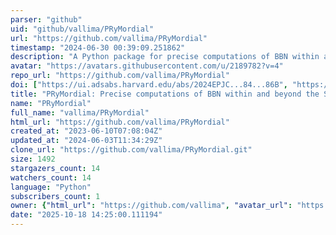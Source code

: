```yaml
---
parser: "github"
uid: "github/vallima/PRyMordial"
url: "https://github.com/vallima/PRyMordial"
timestamp: "2024-06-30 00:39:09.251862"
description: "A Python package for precise computations of BBN within and beyond the Standard Model"
avatar: "https://avatars.githubusercontent.com/u/2189782?v=4"
repo_url: "https://github.com/vallima/PRyMordial"
doi: ["https://ui.adsabs.harvard.edu/abs/2024EPJC...84...86B", "https://ui.adsabs.harvard.edu/abs/2024ascl.soft06010B/abstract"]
title: "PRyMordial: Precise computations of BBN within and beyond the Standard Model"
name: "PRyMordial"
full_name: "vallima/PRyMordial"
html_url: "https://github.com/vallima/PRyMordial"
created_at: "2023-06-10T07:08:04Z"
updated_at: "2024-06-03T11:34:29Z"
clone_url: "https://github.com/vallima/PRyMordial.git"
size: 1492
stargazers_count: 14
watchers_count: 14
language: "Python"
subscribers_count: 1
owner: {"html_url": "https://github.com/vallima", "avatar_url": "https://avatars.githubusercontent.com/u/2189782?v=4", "login": "vallima", "type": "User"}
date: "2025-10-18 14:25:00.111194"
---
```

